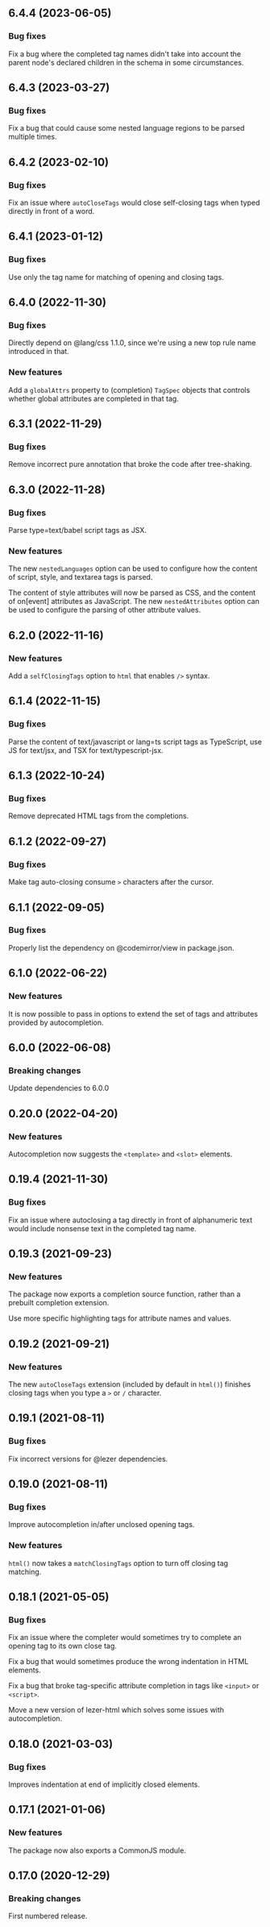 ## 6.4.4 (2023-06-05)

### Bug fixes

Fix a bug where the completed tag names didn't take into account the parent node's declared children in the schema in some circumstances.

## 6.4.3 (2023-03-27)

### Bug fixes

Fix a bug that could cause some nested language regions to be parsed multiple times.

## 6.4.2 (2023-02-10)

### Bug fixes

Fix an issue where `autoCloseTags` would close self-closing tags when typed directly in front of a word.

## 6.4.1 (2023-01-12)

### Bug fixes

Use only the tag name for matching of opening and closing tags.

## 6.4.0 (2022-11-30)

### Bug fixes

Directly depend on @lang/css 1.1.0, since we're using a new top rule name introduced in that.

### New features

Add a `globalAttrs` property to (completion) `TagSpec` objects that controls whether global attributes are completed in that tag.

## 6.3.1 (2022-11-29)

### Bug fixes

Remove incorrect pure annotation that broke the code after tree-shaking.

## 6.3.0 (2022-11-28)

### Bug fixes

Parse type=text/babel script tags as JSX.

### New features

The new `nestedLanguages` option can be used to configure how the content of script, style, and textarea tags is parsed.

The content of style attributes will now be parsed as CSS, and the content of on[event] attributes as JavaScript. The new `nestedAttributes` option can be used to configure the parsing of other attribute values.

## 6.2.0 (2022-11-16)

### New features

Add a `selfClosingTags` option to `html` that enables `/>` syntax.

## 6.1.4 (2022-11-15)

### Bug fixes

Parse the content of text/javascript or lang=ts script tags as TypeScript, use JS for text/jsx, and TSX for text/typescript-jsx.

## 6.1.3 (2022-10-24)

### Bug fixes

Remove deprecated HTML tags from the completions.

## 6.1.2 (2022-09-27)

### Bug fixes

Make tag auto-closing consume `>` characters after the cursor.

## 6.1.1 (2022-09-05)

### Bug fixes

Properly list the dependency on @codemirror/view in package.json.

## 6.1.0 (2022-06-22)

### New features

It is now possible to pass in options to extend the set of tags and attributes provided by autocompletion.

## 6.0.0 (2022-06-08)

### Breaking changes

Update dependencies to 6.0.0

## 0.20.0 (2022-04-20)

### New features

Autocompletion now suggests the `<template>` and `<slot>` elements.

## 0.19.4 (2021-11-30)

### Bug fixes

Fix an issue where autoclosing a tag directly in front of alphanumeric text would include nonsense text in the completed tag name.

## 0.19.3 (2021-09-23)

### New features

The package now exports a completion source function, rather than a prebuilt completion extension.

Use more specific highlighting tags for attribute names and values.

## 0.19.2 (2021-09-21)

### New features

The new `autoCloseTags` extension (included by default in `html()`) finishes closing tags when you type a `>` or `/` character.

## 0.19.1 (2021-08-11)

### Bug fixes

Fix incorrect versions for @lezer dependencies.

## 0.19.0 (2021-08-11)

### Bug fixes

Improve autocompletion in/after unclosed opening tags.

### New features

`html()` now takes a `matchClosingTags` option to turn off closing tag matching.

## 0.18.1 (2021-05-05)

### Bug fixes

Fix an issue where the completer would sometimes try to complete an opening tag to its own close tag.

Fix a bug that would sometimes produce the wrong indentation in HTML elements.

Fix a bug that broke tag-specific attribute completion in tags like `<input>` or `<script>`.

Move a new version of lezer-html which solves some issues with autocompletion.

## 0.18.0 (2021-03-03)

### Bug fixes

Improves indentation at end of implicitly closed elements.

## 0.17.1 (2021-01-06)

### New features

The package now also exports a CommonJS module.

## 0.17.0 (2020-12-29)

### Breaking changes

First numbered release.

